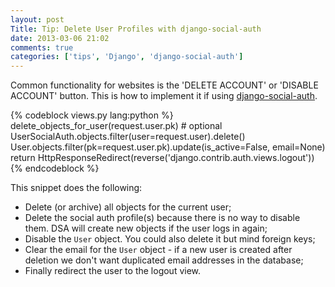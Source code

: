 ```yaml
---
layout: post
Title: Tip: Delete User Profiles with django-social-auth
date: 2013-03-06 21:02
comments: true
categories: ['tips', 'Django', 'django-social-auth']
---
```


Common functionality for websites is the 'DELETE ACCOUNT' or 'DISABLE ACCOUNT'
button. This is how to implement it if using 
[django-social-auth](https://github.com/omab/django-social-auth).

{% codeblock views.py lang:python %}
delete_objects_for_user(request.user.pk) # optional
UserSocialAuth.objects.filter(user=request.user).delete()
User.objects.filter(pk=request.user.pk).update(is_active=False, email=None)
return HttpResponseRedirect(reverse('django.contrib.auth.views.logout'))
{% endcodeblock %}

This snippet does the following:

* Delete (or archive) all objects for the current user;
* Delete the social auth profile(s) because there is no way to disable them.
DSA will create new objects if the user logs in again;
* Disable the `User` object. You could also delete it but mind foreign keys;
* Clear the email for the `User` object - if a new user is created after deletion
we don't want duplicated email addresses in the database;
* Finally redirect the user to the logout view.

